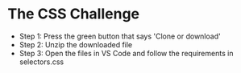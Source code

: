# The CSS Challenge
- Step 1: Press the green button that says 'Clone or download'
- Step 2: Unzip the downloaded file
- Step 3: Open the files in VS Code and follow the requirements in selectors.css
